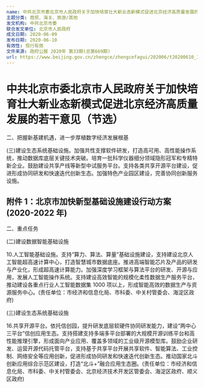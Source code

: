 ```yaml
---
name: 中共北京市委北京市人民政府关于加快培育壮大新业态新模式促进北京经济高质量发展的若干意见
主题分类: 商贸、海关、旅游/其他
发文机构: 中共北京市委
联合发文单位: 北京市人民政府
成文日期: 2020-06-09
发布日期: 2020-06-10
有效性: 现行有效
文件来源: 政府公报 2020年 第33期(总第669期)
url: https://www.beijing.gov.cn/zhengce/zhengcefagui/202006/t20200610_1921162.html
---
```


# 中共北京市委北京市人民政府关于加快培育壮大新业态新模式促进北京经济高质量发展的若干意见（节选）

二、把握新基建机遇，进一步厚植数字经济发展根基

(三)建设生态系统基础设施。加强共性支撑软件研发，打造高可用、高性能操作系统，推动数据库底层关键技术突破。培育一批科学仪器细分领域隐形冠军和专精特新企业。鼓励建设共享产线等新型中试服务平台。支持各类共享开源平台建设，促进形成协同研发和快速迭代创新生态。加强特色产业园区建设，完善协同创新服务设施。

## 附件 1：北京市加快新型基础设施建设行动方案(2020-2022 年)

二、重点任务

(二)建设数据智能基础设施

10.人工智能基础设施。支持“算力、算法、算量”基础设施建设，支持建设北京人工智能超高速计算中心，打造智慧城市数据底座。推进高端智能芯片及产品的研发与产业化，形成超高速计算能力。加强深度学习框架与算法平台的研发、开源与应用，发展人工智能操作系统。支持建设高效智能的规模化柔性数据生产服务平台，推动建设各重点行业人工智能数据集 1000 项以上，形成智能高效的数据生产与资源服务中心。(责任单位：市经济和信息化局、市科委、中关村管委会、海淀区政府)

(三)建设生态系统基础设施

16.共享开源平台。依托信创园，提升研发底层软硬件协同研发能力，建设“两中心三平台”信创应用生态。支持搭建支持多端多平台部署的大规模开源训练平台和高性能推理引擎，形成面向产业应用、覆盖多领域的工业级开源模型库。鼓励企业研发、运营开源代码托管平台，支持基于共享平台开展共享软件、智能算法、工业控制、网络安全等应用创新，促进形成协同研发和快速迭代创新生态。推动国家北斗创新应用综合示范区建设，打造“北斗+”融合应用生态圈。(责任单位：市经济和信息化局、市科委、中关村管委会、北京经济技术开发区管委会、海淀区政府、顺义区政府)
